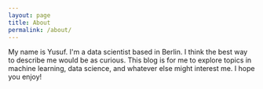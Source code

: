 ```yaml
---
layout: page
title: About
permalink: /about/
---
```


My name is Yusuf. I'm a data scientist based in Berlin. I think the best way to describe me would be as curious. This blog is for me to explore topics in machine learning, data science, and whatever else might interest me. I hope you enjoy!

